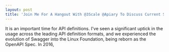 ```yaml
---
layout: post
title: 'Join Me For A Hangout With @3Scale @Apiary To Discuss Current State of API Definitions'
---
```

<p>It is an important time for API definitions. I've seen a significant uptick in the usage across the leading API definition formats, and we experienced the evolution of Swagger into the Linux Foundation, being reborn as the OpenAPI Spec. In 2016,&nbsp;</p>